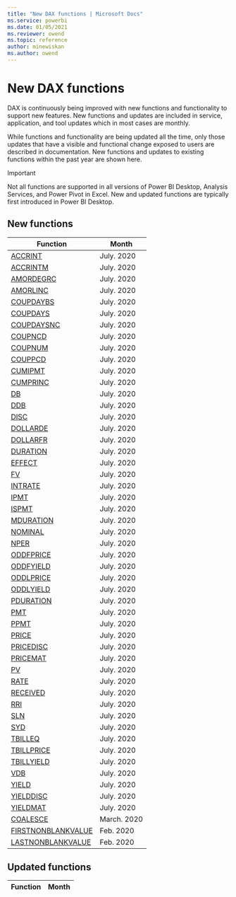 ```yaml
---
title: "New DAX functions | Microsoft Docs"
ms.service: powerbi 
ms.date: 01/05/2021
ms.reviewer: owend
ms.topic: reference
author: minewiskan
ms.author: owend
---
```

# New DAX functions

DAX is continuously being improved with new functions and functionality to support new features. New functions and updates are included in service, application, and tool updates which in most cases are monthly.

While functions and functionality are being updated all the time, only those updates that have a visible and functional change exposed to users are described in documentation. New functions and updates to existing functions within the past year are shown here.

> [!IMPORTANT]
> Not all functions are supported in all versions of Power BI Desktop, Analysis Services, and Power Pivot in Excel. New and updated functions are typically first introduced in Power BI Desktop.
  
## New functions

|Function  |Month  |
|---------|---------|
|[ACCRINT](accrint-function-dax.md)     | July. 2020 |
|[ACCRINTM](accrintm-function-dax.md)     | July. 2020 |
|[AMORDEGRC](amordegrc-function-dax.md)     | July. 2020 |
|[AMORLINC](amorlinc-function-dax.md)     | July. 2020 |
|[COUPDAYBS](coupdaybs-function-dax.md)     | July. 2020 |
|[COUPDAYS](coupdays-function-dax.md)     | July. 2020 |
|[COUPDAYSNC](coupdaysnc-function-dax.md)     | July. 2020 |
|[COUPNCD](coupncd-function-dax.md)     | July. 2020 |
|[COUPNUM](coupnum-function-dax.md)     | July. 2020 |
|[COUPPCD](couppcd-function-dax.md)     | July. 2020 |
|[CUMIPMT](cumipmt-function-dax.md)     | July. 2020 |
|[CUMPRINC](cumprinc-function-dax.md)     | July. 2020 |
|[DB](db-function-dax.md)     | July. 2020 |
|[DDB](ddb-function-dax.md)     | July. 2020 |
|[DISC](disc-function-dax.md)     | July. 2020 |
|[DOLLARDE](dollarde-function-dax.md)     | July. 2020 |
|[DOLLARFR](dollarfr-function-dax.md)     | July. 2020 |
|[DURATION](duration-function-dax.md)     | July. 2020 |
|[EFFECT](effect-function-dax.md)     |  July. 2020 |
|[FV](fv-function-dax.md)     | July. 2020 |
|[INTRATE](intrate-function-dax.md)     | July. 2020 |
|[IPMT](ipmt-function-dax.md)     | July. 2020 |
|[ISPMT](ispmt-function-dax.md)     | July. 2020 |
|[MDURATION](mduration-function-dax.md)     | July. 2020 |
|[NOMINAL](nominal-function-dax.md)     | July. 2020  |
|[NPER](nper-function-dax.md)     | July. 2020 |
|[ODDFPRICE](oddfprice-function-dax.md)     | July. 2020 |
|[ODDFYIELD](oddfyield-function-dax.md)     | July. 2020 |
|[ODDLPRICE](oddlprice-function-dax.md)     | July. 2020 |
|[ODDLYIELD](oddlyield-function-dax.md)     | July. 2020 |
|[PDURATION](pduration-function-dax.md)     | July. 2020 |
|[PMT](pmt-function-dax.md)     | July. 2020 |
|[PPMT](ppmt-function-dax.md)     | July. 2020 |
|[PRICE](price-function-dax.md)     | July. 2020 |
|[PRICEDISC](pricedisc-function-dax.md)     | July. 2020 |
|[PRICEMAT](pricemat-function-dax.md)     | July. 2020 |
|[PV](pv-function-dax.md)     | July. 2020 |
|[RATE](rate-function-dax.md)     | July. 2020 |
|[RECEIVED](received-function-dax.md)     | July. 2020 |
|[RRI](rri-function-dax.md)     | July. 2020 |
|[SLN](sln-function-dax.md)     | July. 2020 |
|[SYD](syd-function-dax.md)     | July. 2020 |
|[TBILLEQ](tbilleq-function-dax.md)     | July. 2020 |
|[TBILLPRICE](tbillprice-function-dax.md)     | July. 2020 |
|[TBILLYIELD](tbillyield-function-dax.md)     | July. 2020 |
|[VDB](vdb-function-dax.md)     | July. 2020 |
|[YIELD](yield-function-dax.md)     | July. 2020 |
|[YIELDDISC](yielddisc-function-dax.md)     |  July. 2020 |
|[YIELDMAT](yieldmat-function-dax.md)     | July. 2020 |
|[COALESCE](coalesce-function-dax.md)|March. 2020|
|[FIRSTNONBLANKVALUE](firstnonblankvalue-function-dax.md)|Feb. 2020|
|[LASTNONBLANKVALUE](lastnonblankvalue-function-dax.md)|Feb. 2020|

## Updated functions

|Function  | Month  |
|---------|---------|
